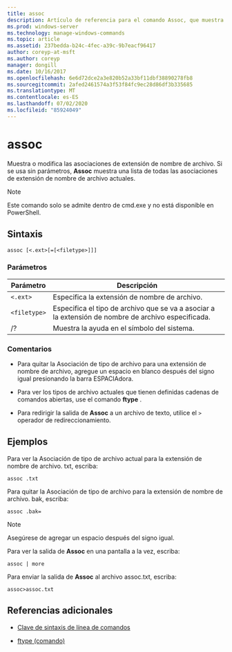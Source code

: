 ```yaml
---
title: assoc
description: Artículo de referencia para el comando Assoc, que muestra o modifica las asociaciones de la extensión de nombre de archivo.
ms.prod: windows-server
ms.technology: manage-windows-commands
ms.topic: article
ms.assetid: 237bedda-b24c-4fec-a39c-9b7eacf96417
author: coreyp-at-msft
ms.author: coreyp
manager: dongill
ms.date: 10/16/2017
ms.openlocfilehash: 6e6d72dce2a3e820b52a33bf11dbf38890278fb8
ms.sourcegitcommit: 2afed2461574a3f53f84fc9ec28d86df3b335685
ms.translationtype: MT
ms.contentlocale: es-ES
ms.lasthandoff: 07/02/2020
ms.locfileid: "85924049"
---
```

# <a name="assoc"></a>assoc

Muestra o modifica las asociaciones de extensión de nombre de archivo. Si se usa sin parámetros, **Assoc** muestra una lista de todas las asociaciones de extensión de nombre de archivo actuales.

> [!NOTE]
> Este comando solo se admite dentro de cmd.exe y no está disponible en PowerShell.

## <a name="syntax"></a>Sintaxis

```
assoc [<.ext>[=[<filetype>]]]
```

### <a name="parameters"></a>Parámetros

| Parámetro | Descripción |
| --------- | ----------- |
| `<.ext>` | Especifica la extensión de nombre de archivo. |
| `<filetype>` | Especifica el tipo de archivo que se va a asociar a la extensión de nombre de archivo especificada. |
| /? | Muestra la ayuda en el símbolo del sistema. |

### <a name="remarks"></a>Comentarios

- Para quitar la Asociación de tipo de archivo para una extensión de nombre de archivo, agregue un espacio en blanco después del signo igual presionando la barra ESPACIAdora.

- Para ver los tipos de archivo actuales que tienen definidas cadenas de comandos abiertas, use el comando **ftype** .

- Para redirigir la salida de **Assoc** a un archivo de texto, utilice el `>` operador de redireccionamiento.

## <a name="examples"></a>Ejemplos

Para ver la Asociación de tipo de archivo actual para la extensión de nombre de archivo. txt, escriba:

```
assoc .txt
```

Para quitar la Asociación de tipo de archivo para la extensión de nombre de archivo. bak, escriba:

```
assoc .bak=
```

> [!NOTE]
> Asegúrese de agregar un espacio después del signo igual.

Para ver la salida de **Assoc** en una pantalla a la vez, escriba:

```
assoc | more
```

Para enviar la salida de **Assoc** al archivo assoc.txt, escriba:

```
assoc>assoc.txt
```

## <a name="additional-references"></a>Referencias adicionales

- [Clave de sintaxis de línea de comandos](command-line-syntax-key.md)

- [ftype (comando)](ftype.md)
